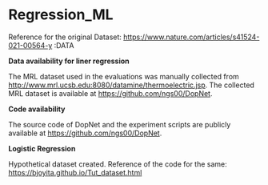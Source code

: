 # Regression_ML
Reference for the original Dataset: 
https://www.nature.com/articles/s41524-021-00564-y :DATA

**Data availability for liner regression**

The MRL dataset used in the evaluations was manually collected from http://www.mrl.ucsb.edu:8080/datamine/thermoelectric.jsp. The collected MRL dataset is available at https://github.com/ngs00/DopNet.

**Code availability**

The source code of DopNet and the experiment scripts are publicly available at https://github.com/ngs00/DopNet.

**Logistic Regression**

Hypothetical dataset created. Reference of the code for the same: https://bjoyita.github.io/Tut_dataset.html

